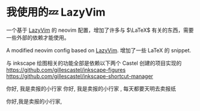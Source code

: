 # 我使用的💤 LazyVim

一个基于 [LazyVim](https://github.com/LazyVim/LazyVim) 的 neovim 配置，增加了许多与 $\LaTeX$ 有关的东西，需要一些外部的依赖才能使用。

A modified neovim config based on [LazyVim](https://github.com/LazyVim/LazyVim).
增加了一些 LaTeX 的 snippet.

与 inkscape 绘图相关的功能全部是依赖以下两个 Castel 创建的项目实现的
<https://github.com/gillescastel/inkscape-figures>
<https://github.com/gillescastel/inkscape-shortcut-manager>

你好, 我是卖报的小行家 你好, 我是卖报的小行家 , 每天都要天明去卖报纸

你好,我是卖报的小行家, 
